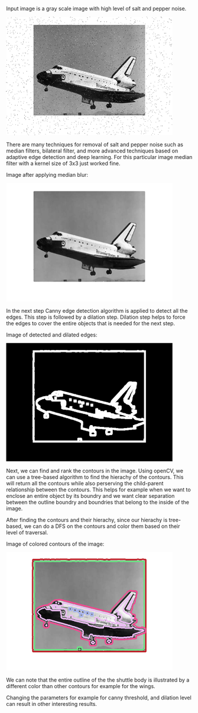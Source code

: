 Input image is a gray scale image with high level of salt and pepper noise.

<kbd>
<img src="media/image_salt_and_pepper.png" width="450" height="320" />
</kbd>

There are many techniques for removal of salt and pepper noise such as median filters, bilateral filter, and more advanced techniques based on adaptive edge detection and deep learning. For this particular image median filter with a kernel size of 3x3 just worked fine.

Image after applying median blur:

<kbd>
<img src="media/denoised_image.PNG" width="450" height="320" />
</kbd>

In the next step Canny edge detection algorithm is applied to detect all the edges. This step is followed by a dilation step.
Dilation step helps to force the edges to cover the entire objects that is needed for the next step.

Image of detected and dilated edges:

<kbd>
<img src="media/detected_edges.PNG" width="450" height="320" />
</kbd>

Next, we can find and rank the contours in the image. Using openCV, we can use a tree-based algorithm to find the hierachy of the contours. This will return all the contours while also perserving the child-parent relationship between the contours. This helps for example when we want to enclose an entire object by its boundry and we want clear separation between the outline boundry and boundries that belong to the inside of the image.

After finding the contours and their hierachy, since our hierachy is tree-based, we can do a DFS on the contours and color them based on their level of traversal. 

Image of colored contours of the image:

<kbd>
<img src="media/contours_image.PNG" width="450" height="320" />
</kbd>

We can note that the entire outline of the the shuttle body is illustrated by a different color than other contours for example for the wings.

Changing the parameters for example for canny threshold, and dilation level can result in other interesting results.
